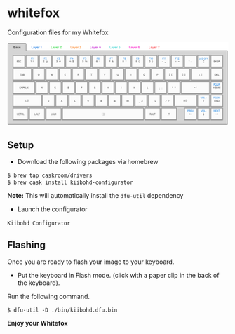 # whitefox
Configuration files for my Whitefox

![Whitefox configurator](media/whitefox-configuration.png)

## Setup

- Download the following packages via homebrew

```
$ brew tap caskroom/drivers
$ brew cask install kiibohd-configurator
```

**Note:** This will automatically install the `dfu-util` dependency

- Launch the configurator

`Kiibohd Configurator`

## Flashing

Once you are ready to flash your image to your keyboard.

- Put the keyboard in Flash mode. (click with a paper clip in the back of the keyboard).

Run the following command.

```
$ dfu-util -D ./bin/kiibohd.dfu.bin
```

**Enjoy your Whitefox**
